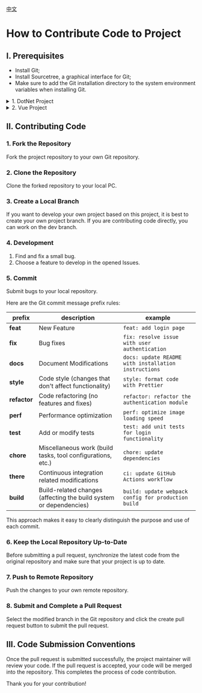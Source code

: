 [中文](CONTRIBUTING_cn.md)

# How to Contribute Code to Project

## I. Prerequisites

- Install Git;
- Install Sourcetree, a graphical interface for Git;
- Make sure to add the Git installation directory to the system environment variables when installing Git.

<details>
<summary>1. DotNet Project</summary>

To begin with, you should install Visual Studio 2022 and the CodeMaid extension plugin, which can automatically format your code. If you are developing new features, it is highly recommended that you add a file header, as this will be of great benefit when modifying code files later on or working on collaborative projects. Here is an example of what this header could look like:

```csharp
#region <<Copyright and Version>>

// ----------------------------------------------------------------
// Copyright ©2024 ZhaiFanhua All Rights Reserved.
// Licensed under the MIT License. See LICENSE in the project root for license information.
// FileName:ChatHub
// Guid:ee669dee-30c7-4d21-8eb4-f24d8dc0f44c
// Author:zhaifanhua
// Email:me@zhaifanhua.com
// CreatedTime:2024-04-16 上午 03:59:25
// ----------------------------------------------------------------

#endregion <<Copyright and Version>>
```

Now, let's talk about how to create and modify default templates.

#### 1. Creating a New Template File

> Note: The environment I am using is Visual Studio 2022. The following templates are suitable for C#10 new syntax. For old syntax and old versions, similar methods can be used to modify them.

Create the following three files in an empty directory:

Class.cs

```csharp
#region <<Copyright and Version>>

// ----------------------------------------------------------------
// Copyright ©$year$ ZhaiFanhua All Rights Reserved.
// Licensed under the MIT License. See LICENSE in the project root for license information.
// FileName:$safeitemname$
// Guid:$guid1$
// Author:$username$
// Email:me@zhaifanhua.com
// CreateTime:$time$
// ----------------------------------------------------------------

#endregion <<Copyright and Version>>

namespace $rootnamespace$;

/// <summary>
/// $safeitemrootname$
/// </summary>
public class $safeitemrootname$
{
}
```

Controller.cs `Here, only ApiController is used.`

```csharp
#region <<Copyright and Version>>

// ----------------------------------------------------------------
// Copyright ©$year$ ZhaiFanhua All Rights Reserved.
// Licensed under the MIT License. See LICENSE in the project root for license information.
// FileName:$safeitemname$
// Guid:$guid1$
// Author:$username$
// Email:me@zhaifanhua.com
// CreateTime:$time$
// ----------------------------------------------------------------

#endregion <<Copyright and Version>>

namespace $rootnamespace$;

/// <summary>
/// $safeitemrootname$
/// </summary>
[Route("api/[controller]")]
[ApiController]
public class $safeitemname$ : ControllerBase
{
}
```

Interface.cs

```csharp
#region <<Copyright and Version>>

// ----------------------------------------------------------------
// Copyright ©$year$ ZhaiFanhua All Rights Reserved.
// Licensed under the MIT License. See LICENSE in the project root for license information.
// FileName:$safeitemname$
// Guid:$guid1$
// Author:$username$
// Email:me@zhaifanhua.com
// CreateTime:$time$
// ----------------------------------------------------------------

#endregion <<Copyright and Version>>

namespace $rootnamespace$;

/// <summary>
/// $safeitemrootname$
/// </summary>
public interface $safeitemrootname$
{
}
```

#### 2. Finding the Template Directory and Copying Files

For example, if you have installed Visual Studio 2022 in the C drive, the corresponding template directory would be:

Class

> C:\Program Files\Microsoft Visual Studio\2022\Community\Common7\IDE\ItemTemplates\CSharp\Code\2052\Class
> C:\Program Files\Microsoft Visual Studio\2022\Community\Common7\IDE\ItemTemplates\AspNetCore\Code\1033\Class

Interface

> C:\Program Files\Microsoft Visual Studio\2022\Community\Common7\IDE\ItemTemplates\CSharp\Code\2052\Interface
> C:\Program Files\Microsoft Visual Studio\2022\Community\Common7\IDE\ItemTemplates\AspNetCore\Code\1033\Interface

Controller

> C:\Program Files\Microsoft Visual Studio\2022\Community\Common7\IDE\ItemTemplates\AspNetCore\Web\ASP.NET\1033\WebApiEmptyController

</details>

<details>
<summary>2. Vue Project</summary>

Firstly, you should install Visual Studio Code and the Prettier - Code formatter extension plugin, which can automatically format your code.

</details>

## II. Contributing Code

### 1. Fork the Repository

Fork the project repository to your own Git repository.

### 2. Clone the Repository

Clone the forked repository to your local PC.

### 3. Create a Local Branch

If you want to develop your own project based on this project, it is best to create your own project branch. If you are contributing code directly, you can work on the dev branch.

### 4. Development

1. Find and fix a small bug.
2. Choose a feature to develop in the opened Issues.

### 5. Commit

Submit bugs to your local repository.

Here are the Git commit message prefix rules:

| prefix | description | example |
| --- | --- | --- |
| **feat** | New Feature | `feat: add login page` |
| **fix** | Bug fixes | `fix: resolve issue with user authentication` |
| **docs** | Document Modifications | `docs: update README with installation instructions` |
| **style** | Code style (changes that don't affect functionality) | `style: format code with Prettier` |
| **refactor** | Code refactoring (no features and fixes) | `refactor: refactor the authentication module` |
| **perf** | Performance optimization | `perf: optimize image loading speed` |
| **test** | Add or modify tests | `test: add unit tests for login functionality` |
| **chore** | Miscellaneous work (build tasks, tool configurations, etc.) | `chore: update dependencies` |
| **there** | Continuous integration related modifications | `ci: update GitHub Actions workflow` |
| **build** | Build-related changes (affecting the build system or dependencies) | `build: update webpack config for production build` |

This approach makes it easy to clearly distinguish the purpose and use of each commit.

### 6. Keep the Local Repository Up-to-Date

Before submitting a pull request, synchronize the latest code from the original repository and make sure that your project is up to date.

### 7. Push to Remote Repository

Push the changes to your own remote repository.

### 8. Submit and Complete a Pull Request

Select the modified branch in the Git repository and click the create pull request button to submit the pull request.

## III. Code Submission Conventions

Once the pull request is submitted successfully, the project maintainer will review your code. If the pull request is accepted, your code will be merged into the repository. This completes the process of code contribution.

Thank you for your contribution!
